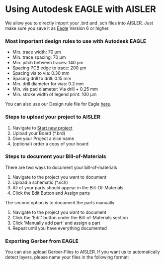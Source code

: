 # Using Autodesk EAGLE with AISLER
We allow you to directly import your .brd and .sch files into AISLER. Just make sure you save it as [Eagle](https://cadsoft.io "Autodesk EAGLE Homepage") Version 6 or higher. 

### Most important design rules to use with Autodesk EAGLE
- Min. trace width: 70 μm
- Min. trace spacing: 70 μm
- Min. pitch between traces: 140 μm
- Spacing PCB edge to trace: 200 μm
- Spacing via to via: 0.30 mm
- Spacing drill to drill: 0.15 mm
- Min. drill diameter for vias: 0.2 mm
- Min. via pad diameter: Via drill + 0.25 mm
- Min. stroke width of legend print: 100 μm

You can also use our Design rule file for Eagle [here](/uploads/aisler_go_2layer.dru "EAGLE DRU File for AISLER").

### Steps to upload your project to AISLER

1. Navigate to [Start new project](https://go.aisler.net/projects/new "Start new Project")
2. Upload your Board (*.brd)
3. Give your Project a nice name
4. (optional) order a copy of your board

### Steps to document your Bill-of-Materials
There are two ways to document your bill-of-materials

1. Navigate to the project you want to document 
2. Upload a schematic (*.sch)
3. All of your parts should appear in the Bill-Of-Materials
4. Click the Edit Button and Assign parts

The second option is to document the parts manually

1. Navigate to the project you want to document 
2. Click the 'Edit' button under the Bill-of-Materials section
3. Click 'Manually add part' and assign a part
4. Repeat until you have everything documented


### Exporting Gerber from EAGLE

You can also upload Gerber-Files to AISLER. If you want us to automatically detect layers, please name your files in the following format:

